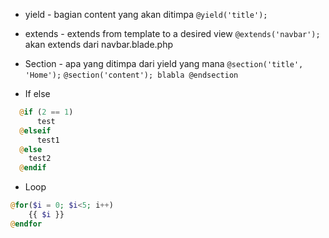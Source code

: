 - yield - bagian content yang akan ditimpa
  `@yield('title');`
  
- extends - extends from template to a desired view
  `@extends('navbar');`
  akan extends dari navbar.blade.php
  
- Section - apa yang ditimpa dari yield yang mana
  `@section('title', 'Home');`
  `@section('content'); blabla @endsection`
  
- If else
``` php
  @if (2 == 1)
	  test
  @elseif
	  test1
  @else
    test2
  @endif 
  ```
  
- Loop
``` php
@for($i = 0; $i<5; i++)
	{{ $i }}
@endfor
```